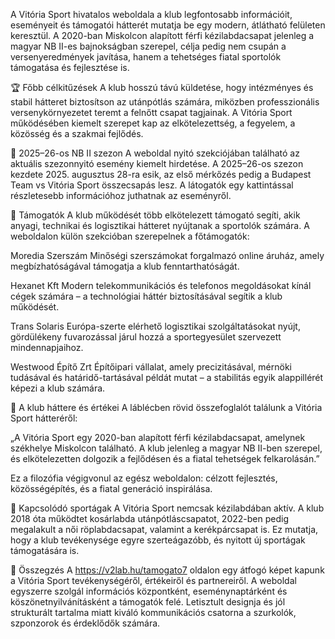 A Vitória Sport hivatalos weboldala a klub legfontosabb információit, eseményeit és támogatói hátterét mutatja be egy modern, átlátható felületen keresztül. A 2020-ban Miskolcon alapított férfi kézilabdacsapat jelenleg a magyar NB II-es bajnokságban szerepel, célja pedig nem csupán a versenyeredmények javítása, hanem a tehetséges fiatal sportolók támogatása és fejlesztése is.

🏆 Főbb célkitűzések
A klub hosszú távú küldetése, hogy intézményes és stabil hátteret biztosítson az utánpótlás számára, miközben professzionális versenykörnyezetet teremt a felnőtt csapat tagjainak. A Vitória Sport működésében kiemelt szerepet kap az elkötelezettség, a fegyelem, a közösség és a szakmai fejlődés.

📅 2025–26-os NB II szezon
A weboldal nyitó szekciójában található az aktuális szezonnyitó esemény kiemelt hirdetése. A 2025–26-os szezon kezdete 2025. augusztus 28-ra esik, az első mérkőzés pedig a Budapest Team vs Vitória Sport összecsapás lesz. A látogatók egy kattintással részletesebb információhoz juthatnak az eseményről.

🤝 Támogatók
A klub működését több elkötelezett támogató segíti, akik anyagi, technikai és logisztikai hátteret nyújtanak a sportolók számára. A weboldalon külön szekcióban szerepelnek a főtámogatók:

Moredia Szerszám
Minőségi szerszámokat forgalmazó online áruház, amely megbízhatóságával támogatja a klub fenntarthatóságát.

Hexanet Kft
Modern telekommunikációs és telefonos megoldásokat kínál cégek számára – a technológiai háttér biztosításával segítik a klub működését.

Trans Solaris
Európa-szerte elérhető logisztikai szolgáltatásokat nyújt, gördülékeny fuvarozással járul hozzá a sportegyesület szervezett mindennapjaihoz.

Westwood Építő Zrt
Építőipari vállalat, amely precizitásával, mérnöki tudásával és határidő-tartásával példát mutat – a stabilitás egyik alappillérét képezi a klub számára.

🧡 A klub háttere és értékei
A láblécben rövid összefoglalót találunk a Vitória Sport hátteréről:

„A Vitória Sport egy 2020-ban alapított férfi kézilabdacsapat, amelynek székhelye Miskolcon található. A klub jelenleg a magyar NB II-ben szerepel, és elkötelezetten dolgozik a fejlődésen és a fiatal tehetségek felkarolásán.”

Ez a filozófia végigvonul az egész weboldalon: célzott fejlesztés, közösségépítés, és a fiatal generáció inspirálása.

🔗 Kapcsolódó sportágak
A Vitória Sport nemcsak kézilabdában aktív. A klub 2018 óta működtet kosárlabda utánpótláscsapatot, 2022-ben pedig megalakult a női röplabdacsapat, valamint a kerékpárcsapat is. Ez mutatja, hogy a klub tevékenysége egyre szerteágazóbb, és nyitott új sportágak támogatására is.

🎯 Összegzés
A https://v2lab.hu/tamogato7 oldalon egy átfogó képet kapunk a Vitória Sport tevékenységéről, értékeiről és partnereiről. A weboldal egyszerre szolgál információs központként, eseménynaptárként és köszönetnyilvánításként a támogatók felé. Letisztult designja és jól strukturált tartalma miatt kiváló kommunikációs csatorna a szurkolók, szponzorok és érdeklődők számára.
